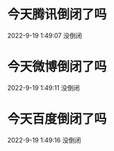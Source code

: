 # 今天腾讯倒闭了吗

2022-9-19 1:49:07 没倒闭

# 今天微博倒闭了吗

2022-9-19 1:49:11 没倒闭

# 今天百度倒闭了吗

2022-9-19 1:49:16 没倒闭

